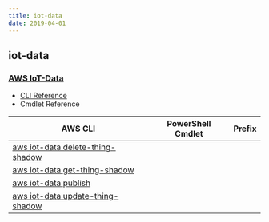 ```yaml
---
title: iot-data
date: 2019-04-01
---
```


## iot-data

### [AWS IoT-Data](https://aws.amazon.com/iot/)

* [CLI Reference](https://docs.aws.amazon.com/cli/latest/reference/iot-data/index.html)
* Cmdlet Reference

|AWS CLI|PowerShell Cmdlet|Prefix|
|----|----|:--:|
|[aws iot-data delete-thing-shadow](https://docs.aws.amazon.com/cli/latest/reference/iot-data/delete-thing-shadow.html)|||
|[aws iot-data get-thing-shadow](https://docs.aws.amazon.com/cli/latest/reference/iot-data/get-thing-shadow.html)|||
|[aws iot-data publish](https://docs.aws.amazon.com/cli/latest/reference/iot-data/publish.html)|||
|[aws iot-data update-thing-shadow](https://docs.aws.amazon.com/cli/latest/reference/iot-data/update-thing-shadow.html)|||

